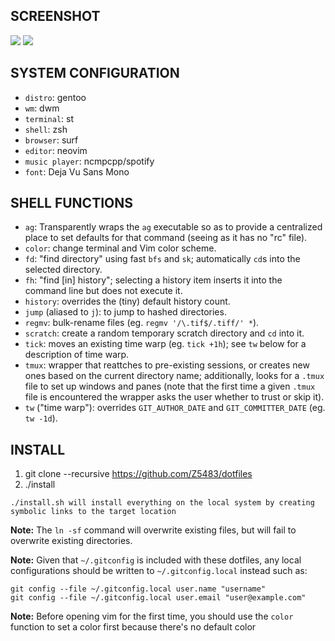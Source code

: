## SCREENSHOT
<img src="screenshot/0001">
<img src="screenshot/0002">

## SYSTEM CONFIGURATION
* `distro`: gentoo
* `wm`: dwm
* `terminal`: st
* `shell`: zsh
* `browser`: surf
* `editor`: neovim
* `music player`: ncmpcpp/spotify
* `font`: Deja Vu Sans Mono

## SHELL FUNCTIONS
- `ag`: Transparently wraps the `ag` executable so as to provide a centralized place to set defaults for that command (seeing as it has no "rc" file).
- `color`: change terminal and Vim color scheme.
- `fd`: "find directory" using fast `bfs` and `sk`; automatically `cd`s into the selected directory.
- `fh`: "find [in] history"; selecting a history item inserts it into the command line but does not execute it.
- `history`: overrides the (tiny) default history count.
- `jump` (aliased to `j`): to jump to hashed directories.
- `regmv`: bulk-rename files (eg. `regmv '/\.tif$/.tiff/' *`).
- `scratch`: create a random temporary scratch directory and `cd` into it.
- `tick`: moves an existing time warp (eg. `tick +1h`); see `tw` below for a description of time warp.
- `tmux`: wrapper that reattches to pre-existing sessions, or creates new ones based on the current directory name; additionally, looks for a `.tmux` file to set up windows and panes (note that the first time a given `.tmux` file is encountered the wrapper asks the user whether to trust or skip it).
- `tw` ("time warp"): overrides `GIT_AUTHOR_DATE` and `GIT_COMMITTER_DATE` (eg. `tw -1d`).

## INSTALL
1. git clone --recursive https://github.com/Z5483/dotfiles
2. ./install

```
./install.sh will install everything on the local system by creating symbolic links to the target location
```

**Note:** The `ln -sf` command will overwrite existing files, but will fail to overwrite existing directories.

**Note:** Given that `~/.gitconfig` is included with these dotfiles, any local configurations should be written to `~/.gitconfig.local` instead such as:

```
git config --file ~/.gitconfig.local user.name "username"
git config --file ~/.gitconfig.local user.email "user@example.com"
```

**Note:** Before opening vim for the first time, you should use the `color` function to set a color first because there's no default color
